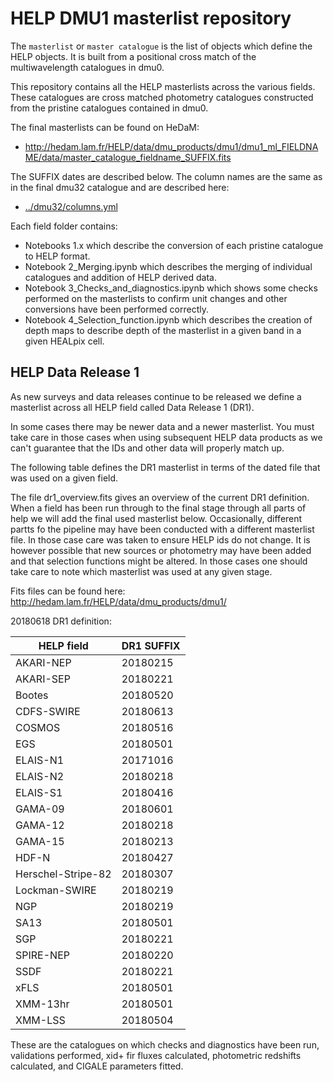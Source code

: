 HELP DMU1 masterlist repository
===========================

The `masterlist` or `master catalogue` is the list of objects which define the HELP objects. It is built from a positional cross match of the multiwavelength catalogues in dmu0.

This repository contains all the HELP masterlists across the various fields. These catalogues are cross matched photometry catalogues constructed from the pristine catalogues contained in dmu0.

The final masterlists can be found on HeDaM:

- http://hedam.lam.fr/HELP/data/dmu_products/dmu1/dmu1_ml_FIELDNAME/data/master_catalogue_fieldname_SUFFIX.fits

The SUFFIX dates are described below. The column names are the same as in the final dmu32 catalogue and are described here:

- [../dmu32/columns.yml](../dmu32/columns.yml)

Each field folder contains: 

- Notebooks 1.x which describe the conversion of each pristine catalogue to HELP format.
- Notebook 2_Merging.ipynb which describes the merging of individual catalogues and addition of HELP derived data.
- Notebook 3_Checks_and_diagnostics.ipynb which shows some checks performed on the masterlists to confirm unit changes and other conversions have been performed correctly.
- Notebook 4_Selection_function.ipynb which describes the creation of depth maps to describe depth of the masterlist in a given band in a given HEALpix cell.


HELP Data Release 1
---------------------------------------

As new surveys and data releases continue to be released we define a masterlist across all HELP field called Data Release 1 (DR1). 

In some cases there may be newer data and a newer masterlist. You must take care in those cases when using subsequent HELP data products as we can't guarantee that the IDs and other data will properly match up.

The following table defines the DR1 masterlist in terms of the dated file that was used on a given field.

The file dr1_overview.fits gives an overview of the current DR1 definition. When a field has been run through to the final stage through all parts of help we will add the final used masterlist below. Occasionally, different partts fo the pipeline may have been conducted with a different masterlist file. In those case care was taken to ensure HELP ids do not change. It is however possible that new sources or photometry may have been added and that selection functions might be altered. In those cases one should take care to note which masterlist was used at any given stage.

Fits files can be found here: http://hedam.lam.fr/HELP/data/dmu_products/dmu1/

20180618 DR1 definition:


 HELP field            |  DR1 SUFFIX
-----------------------|------------------------------------------
AKARI-NEP              | 20180215
AKARI-SEP              | 20180221
Bootes                 | 20180520 
CDFS-SWIRE             | 20180613
COSMOS                 | 20180516
EGS                    | 20180501
ELAIS-N1               | 20171016
ELAIS-N2               | 20180218
ELAIS-S1               | 20180416
GAMA-09                | 20180601
GAMA-12                | 20180218
GAMA-15                | 20180213
HDF-N                  | 20180427
Herschel-Stripe-82     | 20180307
Lockman-SWIRE          | 20180219
NGP                    | 20180219
SA13                   | 20180501
SGP                    | 20180221
SPIRE-NEP              | 20180220
SSDF                   | 20180221
xFLS                   | 20180501
XMM-13hr               | 20180501
XMM-LSS                | 20180504
 
 These are the catalogues on which checks and diagnostics have been run, validations performed, xid+ fir fluxes calculated, photometric redshifts calculated, and CIGALE parameters fitted.


